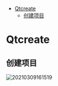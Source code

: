 
<!-- vim-markdown-toc GFM -->

* [Qtcreate](#qtcreate)
	* [创建项目](#创建项目)

<!-- vim-markdown-toc -->
# Qtcreate

## 创建项目

![20210309161519](https://i.loli.net/2021/03/09/6cGkSrMgqsU1jaW.png)
